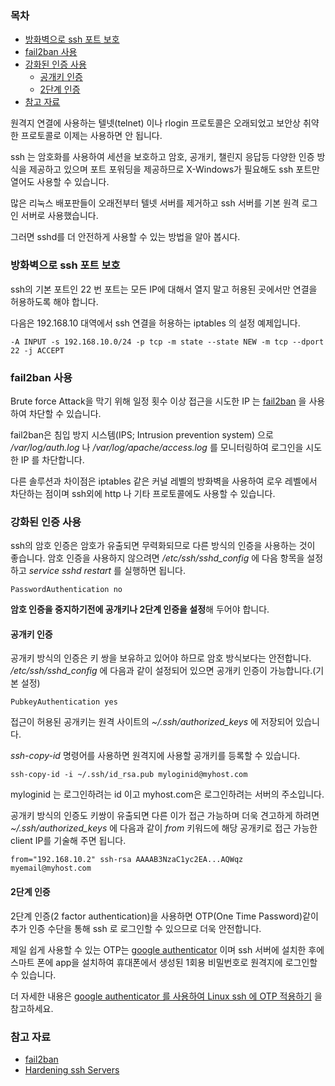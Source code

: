 ### 목차 

* [방화벽으로 ssh 포트 보호](#방화벽으로-ssh-포트-보호)
* [fail2ban 사용](#fail2ban-사용)
* [강화된 인증 사용](#강화된-인증-사용)
  * [공개키 인증](#공개키-인증)
  * [2단계 인증](#2단계-인증)
* [참고 자료](#참고-자료)

원격지 연결에 사용하는 텔넷(telnet) 이나 rlogin 프로토콜은 오래되었고 보안상 취약한 프로토콜로 이제는 사용하면 안 됩니다.

ssh 는 암호화를 사용하여 세션을 보호하고 암호, 공개키, 챌린지 응답등 다양한 인증 방식을 제공하고 있으며 포트 포워딩을 제공하므로 X-Windows가 필요해도 ssh 포트만 열어도 사용할 수 있습니다.

많은 리눅스 배포판들이 오래전부터 텔넷 서버를 제거하고 ssh 서버를 기본 원격 로그인 서버로 사용했습니다.

그러면 sshd를 더 안전하게 사용할 수 있는 방법을 알아 봅시다.

### 방화벽으로 ssh 포트 보호

ssh의 기본 포트인 22 번 포트는 모든 IP에 대해서 열지 말고 허용된 곳에서만 연결을 허용하도록 해야 합니다.

다음은 192.168.10 대역에서 ssh 연결을 허용하는 iptables 의 설정 예제입니다.

```
-A INPUT -s 192.168.10.0/24 -p tcp -m state --state NEW -m tcp --dport 22 -j ACCEPT
```

### fail2ban 사용

Brute force Attack을 막기 위해 일정 횟수 이상 접근을 시도한 IP 는 [fail2ban](http://www.fail2ban.org/) 을 사용하여 차단할 수 있습니다.

fail2ban은 침입 방지 시스템(IPS; Intrusion prevention system) 으로 */var/log/auth.log* 나 */var/log/apache/access.log* 를 모니터링하여 로그인을 시도한 IP 를 차단합니다.

다른 솔루션과 차이점은 iptables 같은 커널 레벨의 방화벽을 사용하여 로우 레벨에서 차단하는 점이며 ssh외에 http 나 기타 프로토콜에도 사용할 수 있습니다.

### 강화된 인증 사용

ssh의 암호 인증은 암호가 유출되면 무력화되므로 다른 방식의 인증을 사용하는 것이 좋습니다.
암호 인증을 사용하지 않으려면 */etc/ssh/sshd_config* 에 다음 항목을 설정하고 *service sshd restart* 를 실행하면 됩니다.

```
PasswordAuthentication no
```

**암호 인증을 중지하기전에 공개키나 2단계 인증을 설정**해 두어야 합니다.

#### 공개키 인증

공개키 방식의 인증은 키 쌍을 보유하고 있어야 하므로 암호 방식보다는 안전합니다.
*/etc/ssh/sshd_config* 에 다음과 같이 설정되어 있으면 공개키 인증이 가능합니다.(기본 설정)


```
PubkeyAuthentication yes
```

접근이 허용된 공개키는 원격 사이트의  *~/.ssh/authorized_keys* 에 저장되어 있습니다.

*ssh-copy-id* 명령어를 사용하면 원격지에 사용할 공개키를 등록할 수 있습니다.

```
ssh-copy-id -i ~/.ssh/id_rsa.pub myloginid@myhost.com
```

myloginid 는 로그인하려는 id 이고 myhost.com은 로그인하려는 서버의 주소입니다.


공개키 방식의 인증도 키쌍이 유출되면 다른 이가 접근 가능하며 더욱 견고하게 하려면 *~/.ssh/authorized_keys* 에 다음과 같이 *from* 키워드에 해당 공개키로 접근 가능한 client IP를 기술해 주면 됩니다.

```
from="192.168.10.2" ssh-rsa AAAAB3NzaC1yc2EA...AQWqz myemail@myhost.com
``` 

#### 2단계 인증

2단계 인증(2 factor authentication)을 사용하면 OTP(One Time Password)같이 추가 인증 수단을 통해 ssh 로 로그인할 수 있으므로 더욱 안전합니다.

제일 쉽게 사용할 수 있는 OTP는 [google authenticator](https://github.com/google/google-authenticator) 이며 ssh 서버에 설치한 후에 스마트 폰에 app을 설치하여 휴대폰에서 생성된 1회용 비밀번호로 원격지에 로그인할 수 있습니다.

더 자세한 내용은 [google authenticator 를 사용하여 Linux ssh 에 OTP 적용하기](https://www.lesstif.com/pages/viewpage.action?pageId=24444948) 을 참고하세요.

### 참고 자료
* [fail2ban](http://www.fail2ban.org/wiki/index.php/Main_Page)
* [Hardening ssh Servers](https://feeding.cloud.geek.nz/posts/hardening-ssh-servers/)
